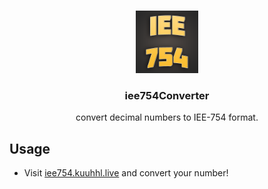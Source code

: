 <br />
<p align="center">
  <img src="icon.png" alt="Logo" width="100" height="100">

  <h3 align="center">iee754Converter</h3>
  <p align="center">convert decimal numbers to IEE-754 format.</p>
</p>

## Usage

- Visit [iee754.kuuhhl.live](https://iee754.kuuhhl.live/) and convert your number!

